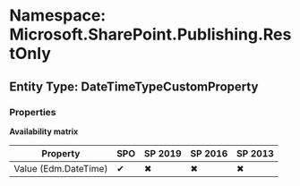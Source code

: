 # Namespace: Microsoft.SharePoint.Publishing.RestOnly

## Entity Type: DateTimeTypeCustomProperty

### Properties

**Availability matrix**

Property | SPO | SP 2019 | SP 2016 | SP 2013
----------|-----|---------|---------|--------
Value (Edm.DateTime) | ✔ | ✖ | ✖ | ✖


